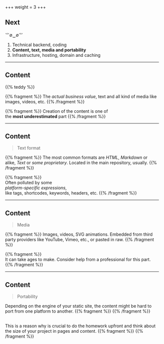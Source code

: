 +++
weight = 3
+++

## Next
⺌∅‿∅⺌
1. Technical backend, coding
1. **Content, text, media and portability**
1. Infrastructure, hosting, domain and caching

---

## Content

{{% teddy %}}

{{% fragment %}}
The *actual business value*, text and all kind of media like images, videos, etc.
{{% /fragment %}}

{{% fragment %}}
Creation of the content is one of <br/>the **most underestimated** part
{{% /fragment %}}

---

## Content
>Text format

{{% fragment %}}
The most common formats are *HTML*, *Markdown* or alike, *Text* or *some proprietary*. 
Located in the main repository, usually.
{{% /fragment %}}

{{% fragment %}}
<br/>Often polluted by some 
<br/>*platform-specific expressions*, 
<br/>like tags, shortcodes, keywords, headers, etc.
{{% /fragment %}}

---

## Content
>Media

{{% fragment %}}
Images, videos, SVG animations. Embedded from third party providers like YouTube, Vimeo, etc., or pasted in raw.
{{% /fragment %}}

{{% fragment %}}
<br/>It can take ages to make. Consider help from a professional for this part.
{{% /fragment %}}

---

## Content
>Portability

Depending on the engine of your static site, the content might be hard to port from one platform to another.
{{% fragment %}}
{{% /fragment %}}

<br/>This is a reason why is crucial to do the homework upfront and think about the size of your project in pages and content.
{{% fragment %}}
{{% /fragment %}}
